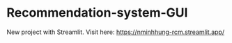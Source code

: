 # Recommendation-system-GUI
New project with Streamlit.
Visit here: https://nminhhung-rcm.streamlit.app/
